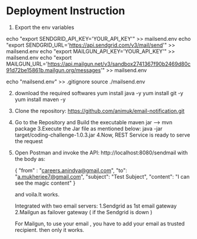 Deployment Instruction
=============================

1. Export the env variables

echo "export SENDGRID_API_KEY='YOUR_API_KEY'" >> mailsend.env
echo "export SENDGRID_URL='https://api.sendgrid.com/v3/mail/send'" >> mailsend.env
echo "export MAILGUN_API_KEY='YOUR_API_KEY'" >> mailsend.env
echo "export MAILGUN_URL='https://api.mailgun.net/v3/sandbox2741367f90b2469d80c91d72be15861b.mailgun.org/messages'" >> mailsend.env

echo "mailsend.env" >> .gitignore
source ./mailsend.env

2. download the required softwares
   yum install java -y
   yum install git -y
   yum install maven -y

3. Clone the repository:
https://github.com/animuk/email-notification.git
	
2. Go to the Repository and Build the executable maven jar
	--> mvn package
3.Execute the Jar file as mentioned below:
	java -jar target/coding-challenge-1.0.3.jar
4.Now, REST Service is ready to serve the request
5. Open Postman and invoke the API: http://localhost:8080/sendmail with the body as:

   {
	"from" : "careers.anindya@gmail.com",
	"to": "a.mukherjee7@gmail.com",
	"subject": "Test Subject",
	"content": "I can see the magic content"
   }
   
   and voila.It works.
   
   Integrated with two email servers:
   1.Sendgrid as 1st email gateway
   2.Mailgun as failover gateway ( if the Sendgrid is down )
   
   For Mailgun, to use your email , you have to add your email as trusted recipient. then only it works.
   
   
	
